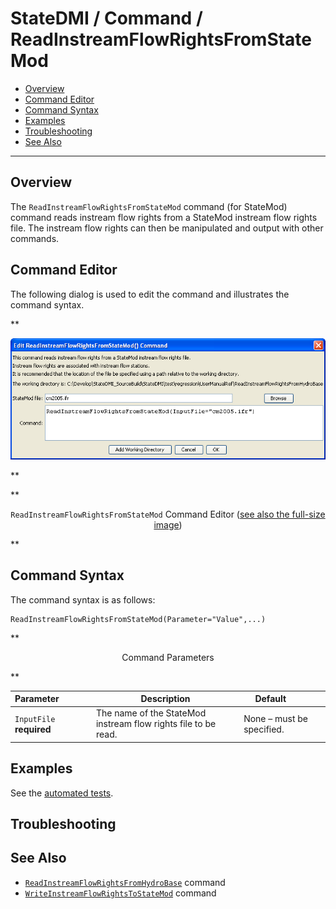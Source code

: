 # StateDMI / Command / ReadInstreamFlowRightsFromStateMod #

* [Overview](#overview)
* [Command Editor](#command-editor)
* [Command Syntax](#command-syntax)
* [Examples](#examples)
* [Troubleshooting](#troubleshooting)
* [See Also](#see-also)

-------------------------

## Overview ##

The `ReadInstreamFlowRightsFromStateMod` command (for StateMod)
command reads instream flow rights from a StateMod instream flow rights file.
The instream flow rights can then be manipulated and output with other commands.

## Command Editor ##

The following dialog is used to edit the command and illustrates the command syntax.

**<p style="text-align: center;">
![ReadInstreamFlowRightsFromStateMod](ReadInstreamFlowRightsFromStateMod.png)
</p>**

**<p style="text-align: center;">
`ReadInstreamFlowRightsFromStateMod` Command Editor (<a href="../ReadInstreamFlowRightsFromStateMod.png">see also the full-size image</a>)
</p>**

## Command Syntax ##

The command syntax is as follows:

```text
ReadInstreamFlowRightsFromStateMod(Parameter="Value",...)
```
**<p style="text-align: center;">
Command Parameters
</p>**

| **Parameter**&nbsp;&nbsp;&nbsp;&nbsp;&nbsp;&nbsp;&nbsp;&nbsp;&nbsp;&nbsp;&nbsp;&nbsp; | **Description** | **Default**&nbsp;&nbsp;&nbsp;&nbsp;&nbsp;&nbsp;&nbsp;&nbsp;&nbsp;&nbsp; |
| --------------|-----------------|----------------- |
| `InputFile`<br>**required** | The name of the StateMod instream flow rights file to be read. | None – must be specified. |

## Examples ##

See the [automated tests](https://github.com/OpenCDSS/cdss-app-statedmi-test/tree/master/test/regression/commands/ReadInstreamFlowRightsFromStateMod).

## Troubleshooting ##

## See Also ##

* [`ReadInstreamFlowRightsFromHydroBase`](../ReadInstreamFlowRightsFromHydroBase/ReadInstreamFlowRightsFromHydroBase.md) command
* [`WriteInstreamFlowRightsToStateMod`](../WriteInstreamFlowRightsToStateMod/WriteInstreamFlowRightsToStateMod.md) command
